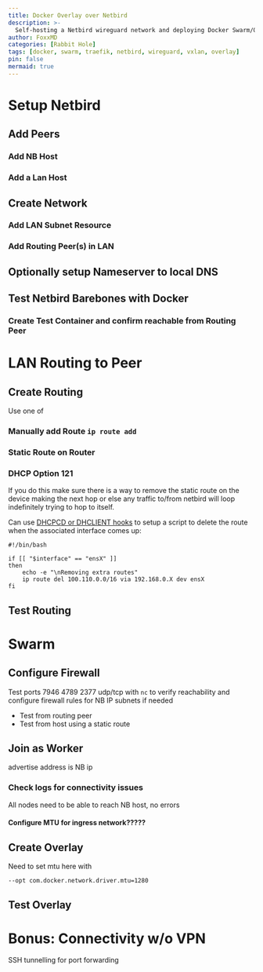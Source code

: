 ```yaml
---
title: Docker Overlay over Netbird
description: >-
  Self-hosting a Netbird wireguard network and deploying Docker Swarm/Overlay over it
author: FoxxMD
categories: [Rabbit Hole]
tags: [docker, swarm, traefik, netbird, wireguard, vxlan, overlay]
pin: false
mermaid: true
---
```


# Setup Netbird

## Add Peers

### Add NB Host

### Add a Lan Host

## Create Network

### Add LAN Subnet Resource

### Add Routing Peer(s) in LAN

## Optionally setup Nameserver to local DNS

## Test Netbird Barebones with Docker

### Create Test Container and confirm reachable from Routing Peer

# LAN Routing to Peer

## Create Routing

Use one of

### Manually add Route `ip route add`

### Static Route on Router

### DHCP Option 121

If you do this make sure there is a way to remove the static route on the device making the next hop or else any traffic to/from netbird will loop indefinitely trying to hop to itself.

Can use [DHCPCD or DHCLIENT hooks](https://netbeez.net/blog/linux-dhcp-hooks-network-engineers/) to setup a script to delete the route when the associated interface comes up:

```shell
#!/bin/bash

if [[ "$interface" == "ensX" ]]
then
    echo -e "\nRemoving extra routes"
    ip route del 100.110.0.0/16 via 192.168.0.X dev ensX
fi
```

## Test Routing

# Swarm

## Configure Firewall

Test ports 7946 4789 2377 udp/tcp with `nc` to verify reachability and configure firewall rules for NB IP subnets if needed

* Test from routing peer
* Test from host using a static route

## Join as Worker

advertise address is NB ip

### Check logs for connectivity issues

All nodes need to be able to reach NB host, no errors

#### Configure MTU for ingress network?????

## Create Overlay

Need to set mtu here with 

```
--opt com.docker.network.driver.mtu=1280
```

## Test Overlay

# Bonus: Connectivity w/o VPN

SSH tunnelling for port forwarding
